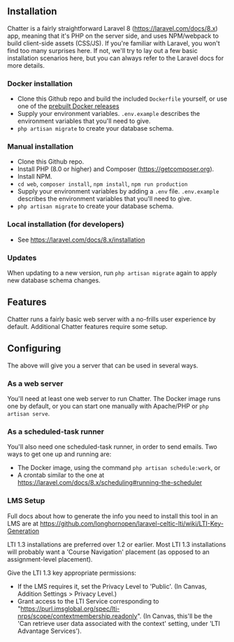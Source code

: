 ## Installation

Chatter is a fairly straightforward Laravel 8 (https://laravel.com/docs/8.x) app, meaning that it's PHP on the server side, and uses NPM/webpack to build client-side assets (CSS/JS).  If you're familiar with Laravel, you won't find too many surprises here.  If not, we'll try to lay out a few basic installation scenarios here, but you can always refer to the Laravel docs for more details. 

### Docker installation
* Clone this Github repo and build the included `Dockerfile` yourself, or use one of the [prebuilt Docker releases](https://github.com/longhornopen/chatter/pkgs/container/chatter)
* Supply your environment variables. `.env.example` describes the environment variables that you'll need to give.
* `php artisan migrate` to create your database schema.

### Manual installation
* Clone this Github repo.
* Install PHP (8.0 or higher) and Composer (https://getcomposer.org).
* Install NPM.
* `cd web`, `composer install`, `npm install`, `npm run production`
* Supply your environment variables by adding a `.env` file. `.env.example` describes the environment variables that you'll need to give.
* `php artisan migrate` to create your database schema.

### Local installation (for developers)
* See https://laravel.com/docs/8.x/installation

### Updates
When updating to a new version, run `php artisan migrate` again to apply new database schema changes.

## Features
Chatter runs a fairly basic web server with a no-frills user experience by default.  Additional Chatter features require some setup.

## Configuring

The above will give you a server that can be used in several ways.

### As a web server

You'll need at least one web server to run Chatter.  The Docker image runs one by default, or you can start one manually with Apache/PHP or `php artisan serve`.

### As a scheduled-task runner

You'll also need one scheduled-task runner, in order to send emails.  Two ways to get one up and running are:
* The Docker image, using the command `php artisan schedule:work`, or
* A crontab similar to the one at https://laravel.com/docs/8.x/scheduling#running-the-scheduler

### LMS Setup
Full docs about how to generate the info you need to install this tool in an LMS are at https://github.com/longhornopen/laravel-celtic-lti/wiki/LTI-Key-Generation

LTI 1.3 installations are preferred over 1.2 or earlier.  Most LTI 1.3 installations will probably want a 'Course Navigation' placement (as opposed to an assignment-level placement).

Give the LTI 1.3 key appropriate permissions:
* If the LMS requires it, set the Privacy Level to 'Public'.  (In Canvas, Addition Settings > Privacy Level.)
* Grant access to the LTI Service corresponding to "https://purl.imsglobal.org/spec/lti-nrps/scope/contextmembership.readonly".  (In Canvas, this'll be the 'Can retrieve user data associated with the context' setting, under 'LTI Advantage Services').
